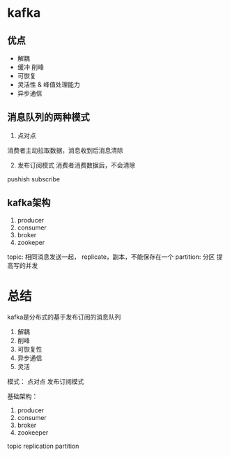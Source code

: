 # kafka




## 优点

* 解耦
* 缓冲 削峰
* 可恢复
* 灵活性 & 峰值处理能力
* 异步通信



## 消息队列的两种模式

1. 点对点

消费者主动拉取数据，消息收到后消息清除

2. 发布订阅模式
    消费者消费数据后，不会清除
   
pushish
subscribe



## kafka架构

1. producer 
2. consumer
3. broker
4. zookeper


topic: 相同消息发送一起， 
replicate，副本，不能保存在一个
partition: 分区 提高写的并发


# 总结

kafka是分布式的基于发布订阅的消息队列

1. 解耦
2. 削峰
3. 可恢复性
4. 异步通信
5. 灵活


模式： 
    点对点
    发布订阅模式



基础架构：

1. producer
2. consumer
3. broker 
4. zookeeper


topic 
replication
partition


